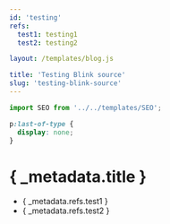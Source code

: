```yaml
---
id: 'testing'
refs:
  test1: testing1
  test2: testing2

layout: /templates/blog.js

title: 'Testing Blink source'
slug: 'testing-blink-source'
---
```


```js exec
import SEO from '../../templates/SEO';
```

```css style
p:last-of-type {
  display: none;
}
```

# { \_metadata.title }

- { \_metadata.refs.test1 }
- { \_metadata.refs.test2 }

<SEO
    lang="en"
    ogType="article"
    siteName="m4rr.co"
    title="{_metadata.title}"
    description="Testing"
    canonicalUrl="https://www.m4rr.co/blog/{_metadata.slug}/" />
